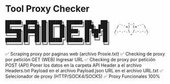 # Tool Proxy Checker 

    ███████╗ █████╗ ██╗██████╗ ███████╗███╗   ███╗    _   ,_,   _
    ██╔════╝██╔══██╗██║██╔══██╗██╔════╝████╗ ████║   / `'=) (='` \
    ███████╗███████║██║██║  ██║█████╗  ██╔████╔██║  /.-.-.\ /.-.-.\
    ╚════██║██╔══██║██║██║  ██║██╔══╝  ██║╚██╔╝██║  `      "      `
    ███████║██║  ██║██║██████╔╝███████╗██║ ╚═╝ ██║
    ╚══════╝╚═╝  ╚═╝╚═╝╚═════╝ ╚══════╝╚═╝     ╚═╝
  

✅ Scraping proxy por paginas web (archivo Proxie.txt)
✅ Checking de proxy por petición GET (WEB)
    Ingresar URL
✅ Checking de proxy por petición POST (API)
    Poner los datos en la carpeta API 
    Header a el archivo Headers.txt
    Payload en el archivo Payload.json
    URL en el archivo URL.txt
✅ Selecionador de proxy (HTTP/SOCK4/SOCK5)
✅ Proxy Funcionales 100%
